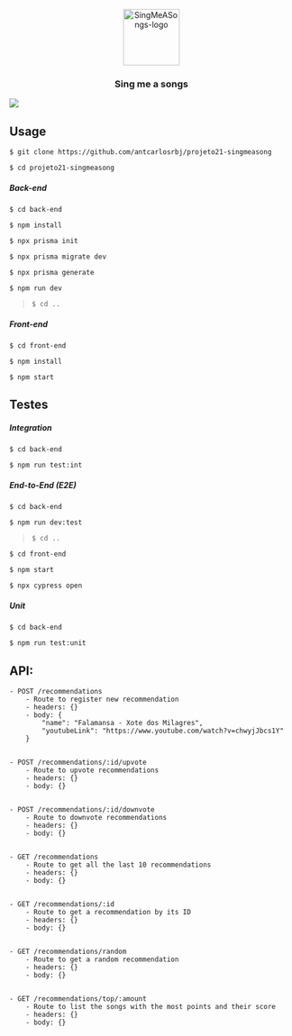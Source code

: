 <p align="center">
  <a href="https://github.com/antcarlosrbj/projeto21-singmeasong">
    <img src="https://notion-emojis.s3-us-west-2.amazonaws.com/prod/svg-twitter/1f399-fe0f.svg" alt="SingMeASongs-logo" width="100" height="100">
  </a>

  <h3 align="center">
    Sing me a songs
  </h3>
</p>

![](https://user-images.githubusercontent.com/98707235/182051586-af8c0533-e6d8-46de-b6e0-57bdbc6a7f85.gif)

## Usage

```
$ git clone https://github.com/antcarlosrbj/projeto21-singmeasong

$ cd projeto21-singmeasong
```

##### Back-end
```
$ cd back-end

$ npm install

$ npx prisma init

$ npx prisma migrate dev

$ npx prisma generate

$ npm run dev
```

> ```
> $ cd ..
> ```

##### Front-end
```
$ cd front-end

$ npm install

$ npm start
```

## Testes

##### Integration
```
$ cd back-end

$ npm run test:int
```

##### End-to-End (E2E)
```
$ cd back-end

$ npm run dev:test
```
> ```
> $ cd ..
> ```
```
$ cd front-end

$ npm start

$ npx cypress open
```

##### Unit
```
$ cd back-end

$ npm run test:unit
```

## API:

```
- POST /recommendations
    - Route to register new recommendation
    - headers: {}
    - body: {
        "name": "Falamansa - Xote dos Milagres",
        "youtubeLink": "https://www.youtube.com/watch?v=chwyjJbcs1Y"
    }


- POST /recommendations/:id/upvote
    - Route to upvote recommendations
    - headers: {}
    - body: {}


- POST /recommendations/:id/downvote
    - Route to downvote recommendations
    - headers: {}
    - body: {}


- GET /recommendations
    - Route to get all the last 10 recommendations
    - headers: {}
    - body: {}


- GET /recommendations/:id
    - Route to get a recommendation by its ID
    - headers: {}
    - body: {}


- GET /recommendations/random
    - Route to get a random recommendation
    - headers: {}
    - body: {}


- GET /recommendations/top/:amount
    - Route to list the songs with the most points and their score
    - headers: {}
    - body: {}
 
```